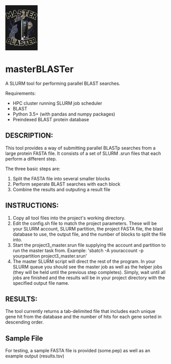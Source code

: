 <img width="20%" height="20%" src="master_BLASTer.png">

# masterBLASTer
A SLURM tool for performing parallel BLAST searches.

Requirements:
* HPC cluster running SLURM job scheduler
* BLAST
* Python 3.5+ (with pandas and numpy packages)
* Preindexed BLAST protein database

## DESCRIPTION:
This tool provides a way of submitting parallel BLASTp searches from a large protein FASTA file. It consists of a set of SLURM .srun files that each perform a different step. 

The three basic steps are:
1) Split the FASTA file into several smaller blocks
2) Perform seperate BLAST searches with each block
3) Combine the results and outputing a result file

## INSTRUCTIONS:
1) Copy all tool files into the project's working directory.
2) Edit the config.sh file to match the project parameters. These will be your SLURM account, SLURM partition, the project FASTA file, the blast database to use, the output file, and the number of blocks to split the file into.
3) Start the project3_master.srun file supplying the account and partition to run the master task from.
Example: 'sbatch -A youraccount -p yourpartition project3_master.srun'
4) The master SLURM script will direct the rest of the program. In your SLURM queue you should see the master job as well as the helper jobs (they will be held until the previous step completes). Simply, wait until all jobs are finished and the results will be in your project directory with the specified output file name.

## RESULTS:
The tool currently returns a tab-delimited file that includes each unique gene hit from the database and the number of hits for each gene sorted in descending order.

## Sample File
For testing, a sample FASTA file is provided (some.pep) as well as an example output (results.tsv)


